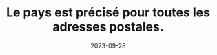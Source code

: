 ---
N: '124'
Rubrique: Internationalisation
title: Le pays est précisé pour toutes les adresses postales. 
detail: Le pays est précisé pour toutes les adresses postales. 
abstract: 
categories: [" Internationalisation"]
agrege: O4124-E035
opquast: '4 124'
indiceebook: '35'
description: "Règle n° 035"
weight:  035
actif: '1'
layout: rules
date: 2023-09-28
tags: ["", ""]
objectif: ["", ""]
Meo: [""]
Controle: ""
Author: ["Opquast"]
steps: ["", ""]
---